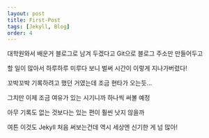 ```yaml
---
layout: post
title: First-Post
tags: [Jekyll, Blog]
order: 4
---
```


대학원와서 배운거 블로그로 남겨 두겠다고 Git으로 블로그 주소만 만들어두고

할 일이 많아서 하루하루 미루다 보니 벌써 시간이 이렇게 지나가버렸다!

꼬박꼬박 기록하려고 했던 거였는데 조금 현타가 오는듯...

그치만 이제 조금 여유가 있는 시기니까 하나씩 써볼 예정

아무 기록도 없는 것보다는 있는 편이 훨씬 낫지 않을까

여튼 이것도 Jekyll 처음 써보는건데 역시 세상엔 신기한 게 넘 많아!